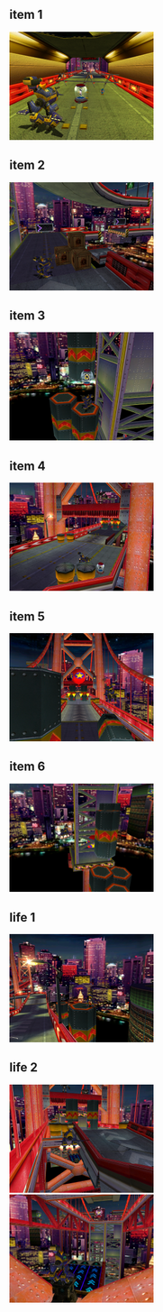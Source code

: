 <style>img{width:256px;display:inline;}</style>
## item 1
![](./MissionStreet/item-1-1.png)

## item 2
![](./MissionStreet/item-2-1.png)

## item 3
![](./MissionStreet/item-3-1.png)

## item 4
![](./MissionStreet/item-4-1.png)

## item 5
![](./MissionStreet/item-5-1.png)

## item 6
![](./MissionStreet/item-6-1.png)

## life 1
![](./MissionStreet/life-1-1.png)

## life 2
![](./MissionStreet/life-2-1.png)
![](./MissionStreet/life-2-2.png)

